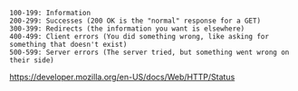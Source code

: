     100-199: Information
    200-299: Successes (200 OK is the "normal" response for a GET)
    300-399: Redirects (the information you want is elsewhere)
    400-499: Client errors (You did something wrong, like asking for something that doesn't exist)
    500-599: Server errors (The server tried, but something went wrong on their side)

https://developer.mozilla.org/en-US/docs/Web/HTTP/Status